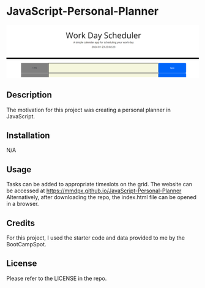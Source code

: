 # JavaScript-Personal-Planner

![JavaScript-Personal-Planner](https://github.com/MMDPX/JavaScript-Personal-Planner/blob/main/JavaScript-Personal-Planner.png?raw=true)


## Description

The motivation for this project was creating a personal planner in JavaScript.

## Installation

N/A

## Usage

Tasks can be added to appropriate timeslots on the grid.
The website can be accessed at https://mmdpx.github.io/JavaScript-Personal-Planner
Alternatively, after downloading the repo, the index.html file can be opened in a browser.

## Credits

For this project, I used the starter code and data provided to me by the BootCampSpot.

## License

Please refer to the LICENSE in the repo.
